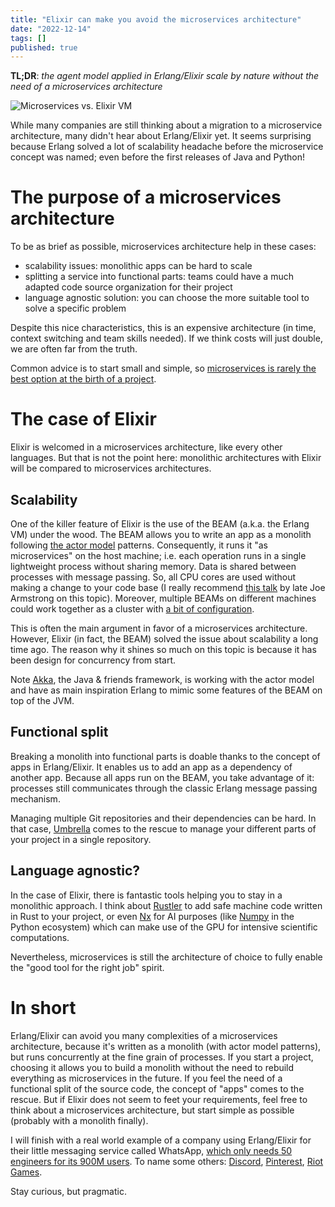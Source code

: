 ```yaml
---
title: "Elixir can make you avoid the microservices architecture"
date: "2022-12-14"
tags: []
published: true
---
```


**TL;DR**: _the agent model applied in Erlang/Elixir scale by nature without the need of a microservices architecture_

![Microservices vs. Elixir VM](/assets/posts/microservices-vs-elixir-vm-meme.avif)

While many companies are still thinking about a migration to a microservice architecture, many didn't hear about Erlang/Elixir yet. It seems surprising because Erlang solved a lot of scalability headache before the microservice concept was named; even before the first releases of Java and Python!

# The purpose of a microservices architecture

To be as brief as possible, microservices architecture help in these cases:

- scalability issues: monolithic apps can be hard to scale
- splitting a service into functional parts: teams could have a much adapted code source organization for their project
- language agnostic solution: you can choose the more suitable tool to solve a specific problem

Despite this nice characteristics, this is an expensive architecture (in time, context switching and team skills needed). If we think costs will just double, we are often far from the truth.

Common advice is to start small and simple, so [microservices is rarely the best option at the birth of a project](https://www.martinfowler.com/bliki/images/microservice-verdict/productivity.png).

# The case of Elixir

Elixir is welcomed in a microservices architecture, like every other languages. But that is not the point here: monolithic architectures with Elixir will be compared to microservices architectures.

## Scalability

One of the killer feature of Elixir is the use of the BEAM (a.k.a. the Erlang VM) under the wood. The BEAM allows you to write an app as a monolith following [the actor model](https://www.youtube.com/watch?v=ELwEdb_pD0k) patterns. Consequently, it runs it "as microservices" on the host machine; i.e. each operation runs in a single lightweight process without sharing memory. Data is shared between processes with message passing. So, all CPU cores are used without making a change to your code base (I really recommend [this talk](https://www.youtube.com/watch?v=bo5WL5IQAd0) by late Joe Armstrong on this topic). Moreover, multiple BEAMs on different machines could work together as a cluster with [a bit of configuration](https://www.youtube.com/watch?v=Z2r6ZEPX5e4).

This is often the main argument in favor of a microservices architecture. However, Elixir (in fact, the BEAM) solved the issue about scalability a long time ago. The reason why it shines so much on this topic is because it has been design for concurrency from start.

Note [Akka](https://akka.io/), the Java & friends framework, is working with the actor model and have as main inspiration Erlang to mimic some features of the BEAM on top of the JVM.

## Functional split

Breaking a monolith into functional parts is doable thanks to the concept of apps in Erlang/Elixir. It enables us to add an app as a dependency of another app. Because all apps run on the BEAM, you take advantage of it: processes still communicates through the classic Erlang message passing mechanism.

Managing multiple Git repositories and their dependencies can be hard. In that case, [Umbrella](https://medium.com/multiverse-tech/getting-our-feet-wet-with-elixir-umbrella-applications-8ba4b1f7b7dd) comes to the rescue to manage your different parts of your project in a single repository.

## Language agnostic?

In the case of Elixir, there is fantastic tools helping you to stay in a monolithic approach. I think about [Rustler](https://github.com/rusterlium/rustler) to add safe machine code written in Rust to your project, or even [Nx](https://www.youtube.com/watch?v=fPKMmJpAGWc) for AI purposes (like [Numpy](https://numpy.org/) in the Python ecosystem) which can make use of the GPU for intensive scientific computations.

Nevertheless, microservices is still the architecture of choice to fully enable the "good tool for the right job" spirit.

# In short

Erlang/Elixir can avoid you many complexities of a microservices architecture, because it's written as a monolith (with actor model patterns), but runs concurrently at the fine grain of processes. If you start a project, choosing it allows you to build a monolith without the need to rebuild everything as microservices in the future. If you feel the need of a functional split of the source code, the concept of "apps" comes to the rescue. But if Elixir does not seem to feet your requirements, feel free to think about a microservices architecture, but start simple as possible (probably with a monolith finally).

I will finish with a real world example of a company using Erlang/Elixir for their little messaging service called WhatsApp, [which only needs 50 engineers for its 900M users](https://www.wired.com/2015/09/whatsapp-serves-900-million-users-50-engineers/). To name some others: [Discord](https://discord.com/blog/how-discord-scaled-elixir-to-5-000-000-concurrent-users), [Pinterest](https://medium.com/pinterest-engineering/introducing-new-open-source-tools-for-the-elixir-community-2f7bb0bb7d8c), [Riot Games](https://technology.riotgames.com/news/riot-messaging-service).

Stay curious, but pragmatic.
